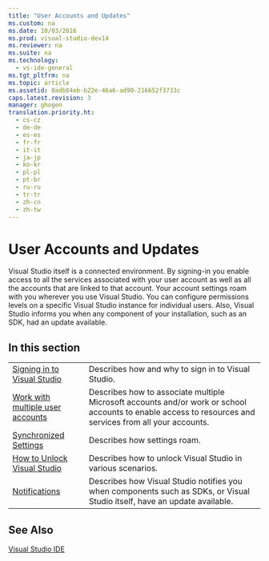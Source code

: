 ```yaml
---
title: "User Accounts and Updates"
ms.custom: na
ms.date: 10/03/2016
ms.prod: visual-studio-dev14
ms.reviewer: na
ms.suite: na
ms.technology: 
  - vs-ide-general
ms.tgt_pltfrm: na
ms.topic: article
ms.assetid: 0adb84eb-b22e-46a6-ad90-216652f3733c
caps.latest.revision: 3
manager: ghogen
translation.priority.ht: 
  - cs-cz
  - de-de
  - es-es
  - fr-fr
  - it-it
  - ja-jp
  - ko-kr
  - pl-pl
  - pt-br
  - ru-ru
  - tr-tr
  - zh-cn
  - zh-tw
---
```

# User Accounts and Updates
Visual Studio itself is a connected environment. By signing-in you enable access to all the services associated with your user account as well as all the accounts that are linked to that account. Your account settings roam with you wherever you use Visual Studio. You can configure permissions levels on a specific Visual Studio instance for individual users. Also, Visual Studio informs you when any component of your installation, such as an SDK, had an update available.  
  
## In this section  
  
|||  
|-|-|  
|[Signing in to Visual Studio](../VS_IDE/Signing-in-to-Visual-Studio.md)|Describes how and why to sign in to Visual Studio.|  
|[Work with multiple user accounts](../VS_IDE/Work-with-multiple-user-accounts.md)|Describes how to associate multiple Microsoft accounts and/or work or school accounts to enable access to resources and services from all your accounts.|  
|[Synchronized Settings](../VS_IDE/Synchronized-Settings-in-Visual-Studio.md)|Describes how settings roam.|  
|[How to Unlock Visual Studio](../VS_IDE/How-to-Unlock-Visual-Studio.md)|Describes how to unlock Visual Studio in various scenarios.|  
|[Notifications](../VS_IDE/Visual-Studio-Notifications.md)|Describes how Visual Studio notifies you when components such as SDKs, or Visual Studio itself, have an update available.|  
  
## See Also  
 [Visual Studio IDE](../VS_IDE/Visual-Studio-IDE.md)